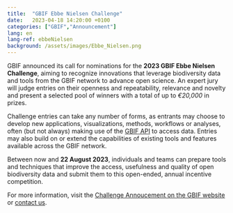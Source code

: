 ```yaml
---
title:  "GBIF Ebbe Nielsen Challenge"
date:   2023-04-18 14:20:00 +0100
categories: ["GBIF","Announcement"]
lang: en
lang-ref: ebbeNielsen
background: /assets/images/Ebbe_Nielsen.png
---
```



GBIF announced its call for nominations for the **2023 GBIF Ebbe Nielsen Challenge**, aiming to recognize innovations that leverage biodiversity data and tools from the GBIF network to advance open science. An expert jury will judge entries on their openness and repeatability, relevance and novelty and present a selected pool of winners with a total of up to *€20,000* in prizes.

Challenge entries can take any number of forms, as entrants may choose to develop new applications, visualizations, methods, workflows or analyses, often (but not always) making use of the [GBIF API](https://www.gbif.org/developer/summary) to access data. Entries may also build on or extend the capabilities of existing tools and features available across the GBIF network.

Between now and **22 August 2023**, individuals and teams can prepare tools and techniques that improve the access, usefulness and quality of open biodiversity data and submit them to this open-ended, annual incentive competition.

For more information, visit the [Challenge Annoucement on the GBIF website](https://www.gbif.org/news/21vzChUiLS19gDFpOzozBp/2023-ebbe-nielsen-challenge-seeks-open-data-innovations-for-biodiversity) or [contact us](mailto:canadensys.network@gmail.com).
